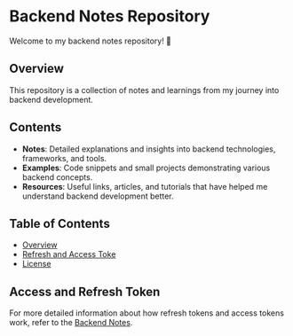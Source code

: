 # Backend Notes Repository

Welcome to my backend notes repository! 🚀

## Overview

This repository is a collection of notes and learnings from my journey into backend development. 

## Contents

- **Notes**: Detailed explanations and insights into backend technologies, frameworks, and tools.
- **Examples**: Code snippets and small projects demonstrating various backend concepts.
- **Resources**: Useful links, articles, and tutorials that have helped me understand backend development better.

## Table of Contents
- [Overview](#overview)
- [Refresh and Access Toke](#refresh-accessToken)
- [License](#license)




## Access and Refresh Token
For more detailed information about how refresh tokens and access tokens work, refer to the [Backend Notes](refresh-accessToken.md).


